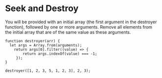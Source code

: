 # Seek and Destroy

You will be provided with an initial array (the first argument in the destroyer function), followed by one or more arguments. Remove all elements from the initial array that are of the same value as these arguments.

```
function destroyer(arr) {
  let args = Array.from(arguments);
    return args[0].filter((value) => {
        return args.indexOf(value) === -1;
     });
}

destroyer([1, 2, 3, 5, 1, 2, 3], 2, 3);

```
